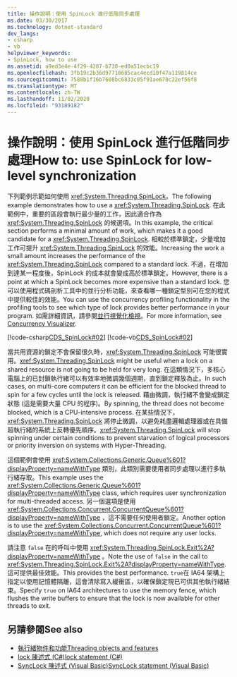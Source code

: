 ```yaml
---
title: 操作說明：使用 SpinLock 進行低階同步處理
ms.date: 03/30/2017
ms.technology: dotnet-standard
dev_langs:
- csharp
- vb
helpviewer_keywords:
- SpinLock, how to use
ms.assetid: a9ed3e4e-4f29-4207-b730-ed0a51ecbc19
ms.openlocfilehash: 3fb19c2b36d97710685cac4ecd10f47a119814ce
ms.sourcegitcommit: 7588b1f16b7608bc6833c05f91ae670c22ef56f8
ms.translationtype: MT
ms.contentlocale: zh-TW
ms.lasthandoff: 11/02/2020
ms.locfileid: "93189182"
---
```

# <a name="how-to-use-spinlock-for-low-level-synchronization"></a><span data-ttu-id="a666f-102">操作說明：使用 SpinLock 進行低階同步處理</span><span class="sxs-lookup"><span data-stu-id="a666f-102">How to: use SpinLock for low-level synchronization</span></span>

<span data-ttu-id="a666f-103">下列範例示範如何使用 <xref:System.Threading.SpinLock>。</span><span class="sxs-lookup"><span data-stu-id="a666f-103">The following example demonstrates how to use a <xref:System.Threading.SpinLock>.</span></span> <span data-ttu-id="a666f-104">在此範例中，重要的區段會執行最少量的工作，因此適合作為 <xref:System.Threading.SpinLock> 的候選項。</span><span class="sxs-lookup"><span data-stu-id="a666f-104">In this example, the critical section performs a minimal amount of work, which makes it a good candidate for a <xref:System.Threading.SpinLock>.</span></span> <span data-ttu-id="a666f-105">相較於標準鎖定，少量增加工作可提升 <xref:System.Threading.SpinLock> 的效能。</span><span class="sxs-lookup"><span data-stu-id="a666f-105">Increasing the work a small amount increases the performance of the <xref:System.Threading.SpinLock> compared to a standard lock.</span></span> <span data-ttu-id="a666f-106">不過，在增加到達某一程度後，SpinLock 的成本就會變成高於標準鎖定。</span><span class="sxs-lookup"><span data-stu-id="a666f-106">However, there is a point at which a SpinLock becomes more expensive than a standard lock.</span></span> <span data-ttu-id="a666f-107">您可以使用程式碼剖析工具中的並行分析功能，來查看哪一種鎖定型別可在您的程式中提供較佳的效能。</span><span class="sxs-lookup"><span data-stu-id="a666f-107">You can use the concurrency profiling functionality in the profiling tools to see which type of lock provides better performance in your program.</span></span> <span data-ttu-id="a666f-108">如需詳細資訊，請參閱[並行視覺化檢視](/visualstudio/profiling/concurrency-visualizer)。</span><span class="sxs-lookup"><span data-stu-id="a666f-108">For more information, see [Concurrency Visualizer](/visualstudio/profiling/concurrency-visualizer).</span></span>  
  
 [!code-csharp[CDS_SpinLock#02](../../../samples/snippets/csharp/VS_Snippets_Misc/cds_spinlock/cs/spinlockdemo.cs#02)]
 [!code-vb[CDS_SpinLock#02](../../../samples/snippets/visualbasic/VS_Snippets_Misc/cds_spinlock/vb/spinlock_vb.vb#02)]  
  
 <span data-ttu-id="a666f-109">當共用資源的鎖定不會保留很久時，<xref:System.Threading.SpinLock> 可能很實用。</span><span class="sxs-lookup"><span data-stu-id="a666f-109"><xref:System.Threading.SpinLock> might be useful when a lock on a shared resource is not going to be held for very long.</span></span> <span data-ttu-id="a666f-110">在這類情況下，多核心電腦上的已封鎖執行緒可以有效率地微調幾個週期，直到鎖定釋放為止。</span><span class="sxs-lookup"><span data-stu-id="a666f-110">In such cases, on multi-core computers it can be efficient for the blocked thread to spin for a few cycles until the lock is released.</span></span> <span data-ttu-id="a666f-111">藉由微調，執行緒不會變成鎖定狀態 (這是需要大量 CPU 的程序)。</span><span class="sxs-lookup"><span data-stu-id="a666f-111">By spinning, the thread does not become blocked, which is a CPU-intensive process.</span></span> <span data-ttu-id="a666f-112">在某些情況下，<xref:System.Threading.SpinLock> 將停止微調，以避免耗盡邏輯處理器或在具備超執行緒的系統上反轉優先順序。</span><span class="sxs-lookup"><span data-stu-id="a666f-112"><xref:System.Threading.SpinLock> will stop spinning under certain conditions to prevent starvation of logical processors or priority inversion on systems with Hyper-Threading.</span></span>  
  
 <span data-ttu-id="a666f-113">這個範例會使用 <xref:System.Collections.Generic.Queue%601?displayProperty=nameWithType> 類別，此類別需要使用者同步處理以進行多執行緒存取。</span><span class="sxs-lookup"><span data-stu-id="a666f-113">This example uses the <xref:System.Collections.Generic.Queue%601?displayProperty=nameWithType> class, which requires user synchronization for multi-threaded access.</span></span> <span data-ttu-id="a666f-114">另一個選項是使用 <xref:System.Collections.Concurrent.ConcurrentQueue%601?displayProperty=nameWithType> ，這不需要任何使用者鎖定。</span><span class="sxs-lookup"><span data-stu-id="a666f-114">Another option is to use the <xref:System.Collections.Concurrent.ConcurrentQueue%601?displayProperty=nameWithType>, which does not require any user locks.</span></span>  
  
 <span data-ttu-id="a666f-115">請注意 `false` 在的呼叫中使用 <xref:System.Threading.SpinLock.Exit%2A?displayProperty=nameWithType> 。</span><span class="sxs-lookup"><span data-stu-id="a666f-115">Note the use of `false` in the call to <xref:System.Threading.SpinLock.Exit%2A?displayProperty=nameWithType>.</span></span> <span data-ttu-id="a666f-116">這可提供最佳效能。</span><span class="sxs-lookup"><span data-stu-id="a666f-116">This provides the best performance.</span></span> <span data-ttu-id="a666f-117">`true`在 IA64 架構上指定以使用記憶體隔離，這會清除寫入緩衝區，以確保鎖定現已可供其他執行緒結束。</span><span class="sxs-lookup"><span data-stu-id="a666f-117">Specify `true` on IA64 architectures to use the memory fence, which flushes the write buffers to ensure that the lock is now available for other threads to exit.</span></span>  
  
## <a name="see-also"></a><span data-ttu-id="a666f-118">另請參閱</span><span class="sxs-lookup"><span data-stu-id="a666f-118">See also</span></span>

- [<span data-ttu-id="a666f-119">執行緒物件和功能</span><span class="sxs-lookup"><span data-stu-id="a666f-119">Threading objects and features</span></span>](threading-objects-and-features.md)
- [<span data-ttu-id="a666f-120">lock 陳述式 (C#)</span><span class="sxs-lookup"><span data-stu-id="a666f-120">lock statement (C#)</span></span>](../../csharp/language-reference/keywords/lock-statement.md)
- [<span data-ttu-id="a666f-121">SyncLock 陳述式 (Visual Basic)</span><span class="sxs-lookup"><span data-stu-id="a666f-121">SyncLock statement (Visual Basic)</span></span>](../../visual-basic/language-reference/statements/synclock-statement.md)
